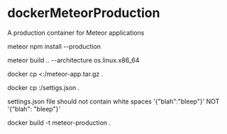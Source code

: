 # dockerMeteorProduction
A production container for Meteor applications


meteor npm install --production

meteor build .. --architecture os.linux.x86_64

docker cp <<CONTAINER ID>:<APP PATH>/meteor-app.tar.gz .
  
docker cp <CONTAINER ID>:<APP PATH>/settigs.json .
  
settings.json file should not contain white spaces '{"blah":"bleep"}' NOT '{"blah": "bleep"}'

docker build -t meteor-production .
